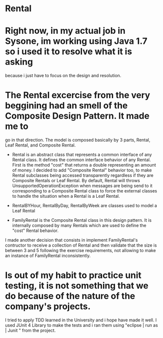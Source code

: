 # Rental

# Right now, in my actual job in Sysone, im working using Java 1.7 so i used it to resolve what it is asking 
because i just have to focus on the design and resolution.
# The Rental excercise from the very beggining had an smell of the Composite Design Pattern. It made me to
go in that direction.
The model is composed basically by 3 parts, Rental, Leaf Rental, and Composite Rental.

- Rental is an abstract class that represents a common interface of any Rental class.
It defines the common interface behavior of any Rental. First is the method "cost" that returns a double representing an amount of money.
I decided to add "Composite Rental" behavior too, to make Rental subclasses being accessed transparently regardless if they are
Composite Rentals or Leaf Rental. By default, Rental will throws UnsupportedOperationException when
messages are being send to it corresponding to a Composite Rental class to force the external classes to handle
the situation when a Rental is a Leaf Rental.

- RentalBYHour, RentalByDay, RentalByWeek are classes used to model a Leaf Rental

- FamilyRental is the Composite Rental class in this design pattern. It is internally composed by many Rentals which
are used to define the "cost" Rental behavior.

I made another decision that consists in implement FamilyRental's contructor to receive a collection of Rental
and then validate that the size is between 3 and 5 following the exercise requirements, not allowing to make an instance of FamilyRental inconsistently.

# Is out of my habit to practice unit testing, it is not something that we do because of the nature of the company's projects.
I tried to apply TDD learned in the University and i hope have made it well.
I used JUnit 4 Library to make the tests and i ran them using "eclipse | run as | Junit " from the project.
